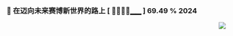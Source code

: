 ### 🚴 在迈向未来赛博新世界的路上 [ 🚴🚴🚴🚴▁▁ ] 69.49 % 2024



<img src="https://github-readme-stats.vercel.app/api?username=luffythink&show_icons=true&icon_color=CE1D2D&text_color=718096&bg_color=ffffff&hide_title=true" align="right"/>

